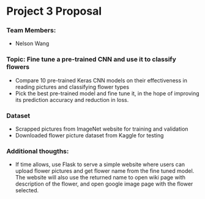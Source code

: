 # Project 3 Proposal

### Team Members:

+ Nelson Wang


### Topic: Fine tune a pre-trained CNN and use it to classify flowers

+ Compare 10 pre-trained Keras CNN models on their effectiveness in reading pictures and classifying flower types
+ Pick the best pre-trained model and fine tune it, in the hope of improving its prediction accuracy and reduction in loss.

### Dataset

+ Scrapped pictures from ImageNet website for training and validation
+ Downloaded flower picture dataset from Kaggle for testing

### Additional thougths:

+ If time allows, use Flask to serve a simple website where users can upload flower pictures and get flower name from the fine tuned model.  The website will also use the returned name to open wiki page with description of the flower, and open google image page with the flower selected.
